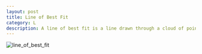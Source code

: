 ```yaml
---
layout: post
title: Line of Best Fit
category: L
description: A line of best fit is a line drawn through a cloud of points that best respresents the relationship between the points and is used in a variety of analyses, including regression.
---
```


![line_of_best_fit](https://encrypted-tbn0.gstatic.com/images?q=tbn:ANd9GcQz7Ho-Po5aRpLFsvbIcQq61Q4FliFDS_9Lfqsa_2S1_rV0-Qni)
